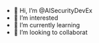 - 👋 Hi, I’m @AISecurityDevEx
- 👀 I’m interested
- 🌱 I’m currently learning
- 💞️ I’m looking to collaborat

<!---
AISecurityDevEx/AISecurityDevEx is a ✨ special ✨ repository because its `README.md` (this file) appears on your GitHub profile.
You can click the Preview link to take a look at your changes.
--->
